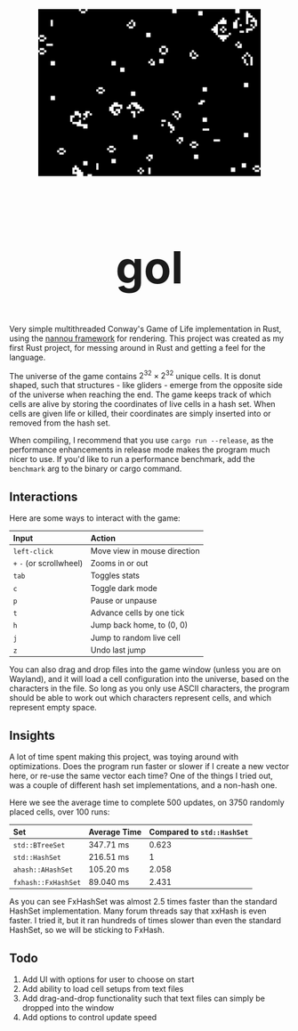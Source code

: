 <div align="center"> <img src="gol.webp" alt="screenshot" width="400"/> </div>
<div align="center" style="font-size: 40px;">

# gol

</div>

Very simple multithreaded Conway's Game of Life implementation in Rust, using the [nannou framework](https://github.com/nannou-org/nannou) for rendering. This project was created as my first Rust project, for messing around in Rust and getting a feel for the language.

The universe of the game contains $2^{32} \times 2^{32}$ unique cells. It is donut shaped, such that structures - like gliders - emerge from the opposite side of the universe when reaching the end. The game keeps track of which cells are alive by storing the coordinates of live cells in a hash set. When cells are given life or killed, their coordinates are simply inserted into or removed from the hash set.

When compiling, I recommend that you use `cargo run --release`, as the performance enhancements in release mode makes the program much nicer to use. If you'd like to run a performance benchmark, add the `benchmark` arg to the binary or cargo command.

## Interactions

Here are some ways to interact with the game:

| Input                    | Action                       |
| :----------------------- | :--------------------------- |
| `left-click`             | Move view in mouse direction |
| `+` `-` (or scrollwheel) | Zooms in or out              |
| `tab`                    | Toggles stats                |
| `c`                      | Toggle dark mode             |
| `p`                      | Pause or unpause             |
| `t`                      | Advance cells by one tick    |
| `h`                      | Jump back home, to (0, 0)    |
| `j`                      | Jump to random live cell     |
| `z`                      | Undo last jump               |

You can also drag and drop files into the game window (unless you are on Wayland), and it will load a cell configuration into the universe, based on the characters in the file. So long as you only use ASCII characters, the program should be able to work out which characters represent cells, and which represent empty space.

## Insights

A lot of time spent making this project, was toying around with optimizations. Does the program run faster or slower if I create a new vector here, or re-use the same vector each time? One of the things I tried out, was a couple of different hash set implementations, and a non-hash one.

Here we see the average time to complete 500 updates, on 3750 randomly placed cells, over 100 runs:

| Set                 | Average Time | Compared to `std::HashSet` |
| :------------------ | :----------- | :------------------------- |
| `std::BTreeSet`     | 347.71 ms    | 0.623                      |
| `std::HashSet`      | 216.51 ms    | 1                          |
| `ahash::AHashSet`   | 105.20 ms    | 2.058                      |
| `fxhash::FxHashSet` | 89.040 ms    | 2.431                      |

As you can see FxHashSet was almost 2.5 times faster than the standard HashSet implementation. Many forum threads say that xxHash is even faster. I tried it, but it ran hundreds of times slower than even the standard HashSet, so we will be sticking to FxHash.

## Todo

1. Add UI with options for user to choose on start
2. Add ability to load cell setups from text files
3. Add drag-and-drop functionality such that text files can simply be dropped into the window
4. Add options to control update speed
